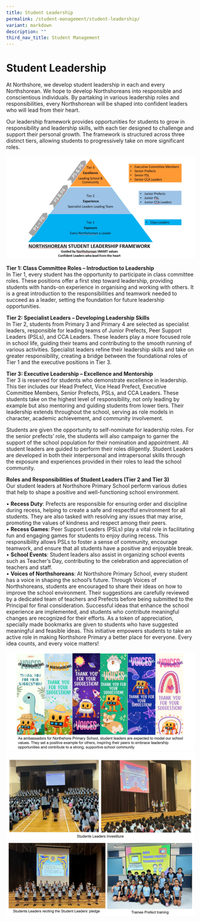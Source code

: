 ```yaml
---
title: Student Leadership
permalink: /student-management/student-leadership/
variant: markdown
description: ""
third_nav_title: Student Management
---
```

# **Student Leadership**

At Northshore, we develop student leadership in each and every Northshorean.  We hope to develop Northshoreans into responsible and conscientious individuals. By partaking in various leadership roles and responsibilities, every Northshorean will be shaped into confident leaders who will lead from their heart.

Our leadership framework provides opportunities for students to grow in responsibility and leadership skills, with each tier designed to challenge and support their personal growth. The framework is structured across three distinct tiers, allowing students to progressively take on more significant roles.

![](/images/SDT_Pic01.jpg)

**Tier 1: Class Committee Roles – Introduction to Leadership**  
In Tier 1, every student has the opportunity to participate in class committee roles. These positions offer a first step toward leadership, providing students with hands-on experience in organising and working with others. It is a great introduction to the responsibilities and teamwork needed to succeed as a leader, setting the foundation for future leadership opportunities.

**Tier 2: Specialist Leaders – Developing Leadership Skills**  
In Tier 2, students from Primary 3 and Primary 4 are selected as specialist leaders, responsible for leading teams of Junior Prefects, Peer Support Leaders (PSLs), and CCA Leaders. These leaders play a more focused role in school life, guiding their teams and contributing to the smooth running of various activities. Specialist leaders refine their leadership skills and take on greater responsibility, creating a bridge between the foundational roles of Tier 1 and the executive positions in Tier 3.

**Tier 3: Executive Leadership – Excellence and Mentorship**  
Tier 3 is reserved for students who demonstrate excellence in leadership. This tier includes our Head Prefect, Vice Head Prefect, Executive Committee Members, Senior Prefects, PSLs, and CCA Leaders. These students take on the highest level of responsibility, not only leading by example but also mentoring and guiding students from lower tiers. Their leadership extends throughout the school, serving as role models in character, academic achievement, and community involvement.

Students are given the opportunity to self-nominate for leadership roles. For the senior prefects’ role, the students will also campaign to garner the support of the school population for their nomination and appointment. All student leaders are guided to perform their roles diligently. Student Leaders are developed in both their interpersonal and intrapersonal skills through the exposure and experiences provided in their roles to lead the school community.

**Roles and Responsibilities of Student Leaders (Tier 2 and Tier 3)**  
Our student leaders at Northshore Primary School perform various duties that help to shape a positive and well-functioning school environment.  

•	**Recess Duty**: Prefects are responsible for ensuring order and discipline during recess, helping to create a safe and respectful environment for all students. They are also tasked with resolving any issues that may arise, promoting the values of kindness and respect among their peers.  
•	**Recess Games**: Peer Support Leaders (PSLs) play a vital role in facilitating fun and engaging games for students to enjoy during recess. This responsibility allows PSLs to foster a sense of community, encourage teamwork, and ensure that all students have a positive and enjoyable break.  
•	**School Events**: Student leaders also assist in organizing school events such as Teacher’s Day, contributing to the celebration and appreciation of teachers and staff.  
•	**Voices of Northshoreans**: At Northshore Primary School, every student has a voice in shaping the school’s future. Through Voices of Northshoreans, students are encouraged to share their ideas on how to improve the school environment. Their suggestions are carefully reviewed by a dedicated team of teachers and Prefects before being submitted to the Principal for final consideration. Successful ideas that enhance the school experience are implemented, and students who contribute meaningful changes are recognized for their efforts. As a token of appreciation, specially made bookmarks are given to students who have suggested meaningful and feasible ideas. This initiative empowers students to take an active role in making Northshore Primary a better place for everyone. Every idea counts, and every voice matters!

![](/images/SDT_Pic02.jpg)
![](/images/SDT_Pic03.jpg)
![](/images/SDT_Pic04.jpg)